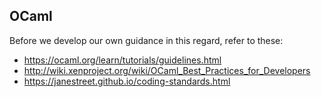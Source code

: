 OCaml
-----

Before we develop our own guidance in this regard, refer to these:

* https://ocaml.org/learn/tutorials/guidelines.html
* http://wiki.xenproject.org/wiki/OCaml_Best_Practices_for_Developers
* https://janestreet.github.io/coding-standards.html
